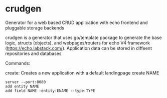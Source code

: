 # crudgen
Generator for a web based CRUD application with echo frontend and pluggable storage backends

crudgen is a generator that uses go/template package to generate 
the base logic, structs (objects), and webpages/routers for echo V4 framework (https://echo.labstack.com/).
Application data can be stored in diffeent repositories and databases

Commands:

create:
Creates a new application with a default landingpage
    create NAME
    


    server --port:8080
    add entity NAME
    add field NAME -entity:ENAME --type:TYPE
